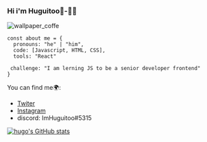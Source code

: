 ### Hi i'm Huguitoo👋-👨‍💻

![wallpaper_coffe](https://user-images.githubusercontent.com/105953757/178099650-e17ef1f2-7da0-4541-aac8-7252d96ed589.jpg)

```JS
const about me = {
  pronouns: "he" | "him",
  code: [Javascript, HTML, CSS],
  tools: "React"
  
 challenge: "I am lerning JS to be a senior developer frontend"
}
```
You can find me🌍:
- [Twiter](https://twitter.com/HugoLuq83042999)
- [Instagram](https://www.instagram.com/hugoluquee/)
- discord: ImHuguitoo#5315

[![hugo's GitHub stats](https://github-readme-stats.vercel.app/api?username=HugoluquePerez)](https://github.com/anuraghazra/github-readme-stats)

<!--
**HugoLuquePerez/HugoLuquePerez** is a ✨ _special_ ✨ repository because its `README.md` (this file) appears on your GitHub profile.

Here are some ideas to get you started:

- 🔭 I’m currently working on ...
- 🌱 I’m currently learning ...
- 👯 I’m looking to collaborate on ...
- 🤔 I’m looking for help with ...
- 💬 Ask me about ...
- 📫 How to reach me: ...
- 😄 Pronouns: ...
- ⚡ Fun fact: ...
-->
